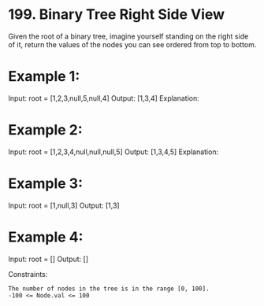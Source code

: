 # 199. Binary Tree Right Side View

Given the root of a binary tree, imagine yourself standing on the right side of it, return the values of the nodes you can see ordered from top to bottom.

# Example 1:

Input: root = [1,2,3,null,5,null,4]
Output: [1,3,4]
Explanation:

# Example 2:
Input: root = [1,2,3,4,null,null,null,5]
Output: [1,3,4,5]
Explanation:

# Example 3:
Input: root = [1,null,3]
Output: [1,3]

# Example 4:
Input: root = []
Output: []

 

Constraints:

    The number of nodes in the tree is in the range [0, 100].
    -100 <= Node.val <= 100

